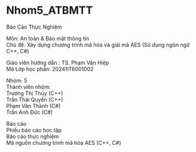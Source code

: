 # Nhom5_ATBMTT
Báo Cáo Thực Nghiệm  

Môn: An toàn & Bảo mật thông tin  
Chủ đề: Xây dựng chương trình mã hóa và giải mã AES (Sử dụng ngôn ngữ C++, C#)  

Giáo viên hướng dẫn : TS. Phạm Văn Hiệp  
Mã Lớp học phần: 20241IT6001002  

Nhóm: 5  
Thành viên nhóm:  
Trương Thị Thủy (C++)  
Trần Thái Quyền (C++)  
Phạm Văn Thành (C#)  
Trần Anh Đức (C#)  

Báo cáo  
Phiếu báo cáo học tập  
Báo cáo thực nghiệm  
Mã nguồn chương trình mã hóa AES (C++, C#)  
